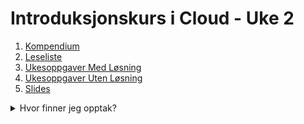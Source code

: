 # Introduksjonskurs i Cloud - Uke 2

1. [Kompendium](kompendium.md)
2. [Leseliste](leseliste.md)
3. [Ukesoppgaver Med Løsning](ukesoppgaver.md)
4. [Ukesoppgaver Uten Løsning](ukesoppgaver_no_solution.md)
5. [Slides](./slides/)

<details>
<summary>Hvor finner jeg opptak?</summary>

Opptak ligger på Teams. Gå først inn på emnesiden for backend, gå på emne 8, og trykk deretter på "Files" på Navbaren på toppen. Da finner du en mappe som heter `Recordings`. Se bilder under.

![Screenshot of AWS VPC Creation](../static/img/teams-emneside.png)
![Screenshot of AWS VPC Creation](../static/img/teams-emneside-files.png)
</details>